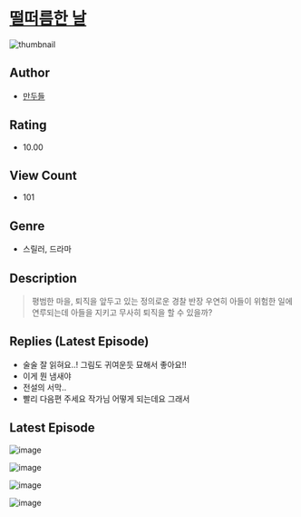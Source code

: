 # [떨떠름한 날](https://comic.naver.com/bestChallenge/list?titleId=810556)
![thumbnail](https://image-comic.pstatic.net/user_contents_data/challenge_comic/2023/05/23/364823/upload_7003994833314527024_480x623.jpeg)

## Author
- [만두들](https://comic.naver.com/artistTitle?id=364823)

## Rating
- 10.00

## View Count
- 101

## Genre
- 스릴러, 드라마

## Description
> 평범한 마을, 퇴직을 앞두고 있는 정의로운 경찰 반장 우연히 아들이 위험한 일에 연루되는데 아들을 지키고 무사히 퇴직을 할 수 있을까?

## Replies (Latest Episode)
- 술술 잘 읽혀요..! 그림도 귀여운듯 묘해서 좋아요!!
- 이게 뭔 냄새야
- 전설의 서막..
- 빨리 다음편 주세요 작가님 어떻게 되는데요 그래서

## Latest Episode
![image](https://image-comic.pstatic.net/user_contents_data/challenge_comic/2023/05/23/364823/upload_7221068146335507765.jpeg)

![image](https://image-comic.pstatic.net/user_contents_data/challenge_comic/2023/05/23/364823/upload_7293361026550162022.jpeg)

![image](https://image-comic.pstatic.net/user_contents_data/challenge_comic/2023/05/26/364823/upload_4063154203213902899.jpeg)

![image](https://image-comic.pstatic.net/user_contents_data/challenge_comic/2023/05/23/364823/upload_3905525092908611429.jpeg)
